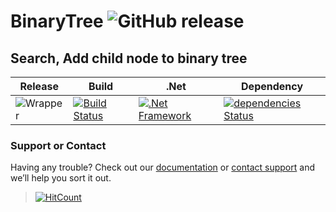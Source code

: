 # BinaryTree ![GitHub release](https://img.shields.io/github/release/ajeetx/BinaryTree.svg?style=for-the-badge)

## Search, Add child node to binary tree
	
| Release | Build | .Net  | Dependency |  
| ---     | ---   | ---    | ---        |
|![Wrapper](https://img.shields.io/badge/Binary-Tree-blue.svg) | [![Build Status](https://travis-ci.org/AJEETX/BinaryTree.png?branch=master&style=for-the-badge)](https://travis-ci.org/AJEETX/BinaryTree) | [![.Net Framework](https://img.shields.io/badge/DotNet-4.6.1-blue.svg?style=plastic)](https://www.microsoft.com/en-au/download/details.aspx?id=49981) | [![dependencies Status](https://img.shields.io/badge/dependency-none-brightgreen.svg?style=plastic)](https://img.shields.io/badge/dependency-none-brightgreen.svg) |

### Support or Contact

Having any trouble? Check out our [documentation](https://github.com/AJEETX/BinaryTree/blob/master/README.md) or [contact support](mailto:ajeetkumar@email.com) and we’ll help you sort it out.

> [![HitCount](http://hits.dwyl.io/ajeetx/BinaryTree/projects/1.svg)](http://hits.dwyl.io/ajeetx/BinaryTree/projects/1)
